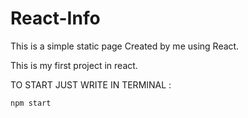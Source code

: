 # React-Info



This is a simple static page Created by me using React.

This is my first project in react. 



TO START JUST WRITE IN TERMINAL :

```
npm start
```



